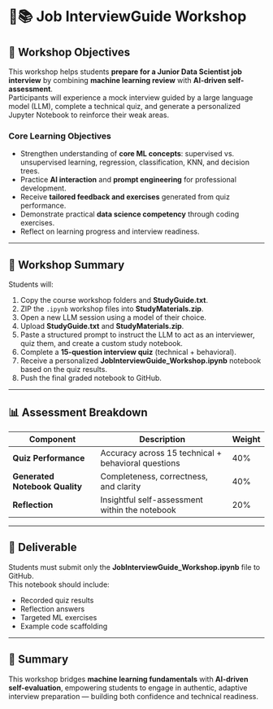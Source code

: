 
# 🧠📚 Job InterviewGuide Workshop

## 🎯 Workshop Objectives
This workshop helps students **prepare for a Junior Data Scientist job interview** by combining **machine learning review** with **AI-driven self-assessment**.  
Participants will experience a mock interview guided by a large language model (LLM), complete a technical quiz, and generate a personalized Jupyter Notebook to reinforce their weak areas.

### Core Learning Objectives
- Strengthen understanding of **core ML concepts**: supervised vs. unsupervised learning, regression, classification, KNN, and decision trees.  
- Practice **AI interaction** and **prompt engineering** for professional development.  
- Receive **tailored feedback and exercises** generated from quiz performance.  
- Demonstrate practical **data science competency** through coding exercises.  
- Reflect on learning progress and interview readiness.

---

## 🧩 Workshop Summary
Students will:
1. Copy the course workshop folders and **StudyGuide.txt**.  
2. ZIP the `.ipynb` workshop files into **StudyMaterials.zip**.  
3. Open a new LLM session using a model of their choice.  
4. Upload **StudyGuide.txt** and **StudyMaterials.zip**.  
5. Paste a structured prompt to instruct the LLM to act as an interviewer, quiz them, and create a custom study notebook.  
6. Complete a **15-question interview quiz** (technical + behavioral).  
7. Receive a personalized **JobInterviewGuide_Workshop.ipynb** notebook based on the quiz results.  
8. Push the final graded notebook to GitHub.

---

## 📊 Assessment Breakdown

| Component | Description | Weight |
|------------|--------------|--------|
| **Quiz Performance** | Accuracy across 15 technical + behavioral questions | 40% |
| **Generated Notebook Quality** | Completeness, correctness, and clarity | 40% |
| **Reflection** | Insightful self-assessment within the notebook | 20% |

---

## 🚀 Deliverable
Students must submit only the **JobInterviewGuide_Workshop.ipynb** file to GitHub.  
This notebook should include:
- Recorded quiz results  
- Reflection answers  
- Targeted ML exercises  
- Example code scaffolding  

---

## 🧭 Summary
This workshop bridges **machine learning fundamentals** with **AI-driven self-evaluation**, empowering students to engage in authentic, adaptive interview preparation — building both confidence and technical readiness.
